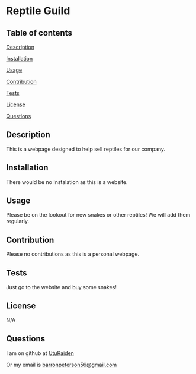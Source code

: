# Reptile Guild

  
  ## Table of contents

  [Description](#Description)

  [Installation](#Installation)

  [Usage](#Usage)

  [Contribution](#Contribution)
  
  [Tests](#Tests)

  [License](#License)

  [Questions](#Questions)

  ## Description <a id="Description"></a>

  This is a webpage designed to help sell reptiles for our company.

  ## Installation <a id="Installation"></a>

  There would be no Instalation as this is a website.

  ## Usage <a id="Usage"></a>

  Please be on the lookout for new snakes or other reptiles! We will add them regularly.

  ## Contribution <a id="Contribution"></a>

  Please no contributions as this is a personal webpage.

  ## Tests  <a id="Tests"></a>

  Just go to the website and buy some snakes!

  ## License <a id="License"></a>

  N/A

  ## Questions <a id="Questions"></a>

  I am on github at [UtuRaiden](https://github.com/UtuRaiden)

  Or my email is barronpeterson56@gmail.com
 

  
